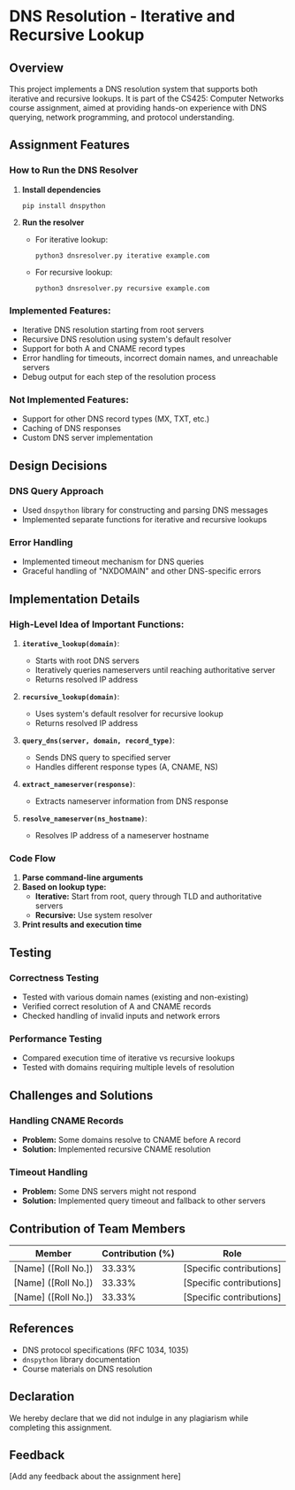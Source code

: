 # DNS Resolution - Iterative and Recursive Lookup

## Overview

This project implements a DNS resolution system that supports both iterative and recursive lookups. It is part of the CS425: Computer Networks course assignment, aimed at providing hands-on experience with DNS querying, network programming, and protocol understanding.

## Assignment Features

### How to Run the DNS Resolver

1. **Install dependencies**
   ```
   pip install dnspython
   ```

2. **Run the resolver**
   - For iterative lookup:
     ```
     python3 dnsresolver.py iterative example.com
     ```
   - For recursive lookup:
     ```
     python3 dnsresolver.py recursive example.com
     ```

### Implemented Features:
- Iterative DNS resolution starting from root servers
- Recursive DNS resolution using system's default resolver
- Support for both A and CNAME record types
- Error handling for timeouts, incorrect domain names, and unreachable servers
- Debug output for each step of the resolution process

### Not Implemented Features:
- Support for other DNS record types (MX, TXT, etc.)
- Caching of DNS responses
- Custom DNS server implementation

## Design Decisions

### DNS Query Approach
- Used `dnspython` library for constructing and parsing DNS messages
- Implemented separate functions for iterative and recursive lookups

### Error Handling
- Implemented timeout mechanism for DNS queries
- Graceful handling of "NXDOMAIN" and other DNS-specific errors

## Implementation Details

### High-Level Idea of Important Functions:

1. **`iterative_lookup(domain)`**:
   - Starts with root DNS servers
   - Iteratively queries nameservers until reaching authoritative server
   - Returns resolved IP address

2. **`recursive_lookup(domain)`**:
   - Uses system's default resolver for recursive lookup
   - Returns resolved IP address

3. **`query_dns(server, domain, record_type)`**:
   - Sends DNS query to specified server
   - Handles different response types (A, CNAME, NS)

4. **`extract_nameserver(response)`**:
   - Extracts nameserver information from DNS response

5. **`resolve_nameserver(ns_hostname)`**:
   - Resolves IP address of a nameserver hostname

### Code Flow
1. **Parse command-line arguments**
2. **Based on lookup type:**
   - **Iterative:** Start from root, query through TLD and authoritative servers
   - **Recursive:** Use system resolver
3. **Print results and execution time**

## Testing

### Correctness Testing
- Tested with various domain names (existing and non-existing)
- Verified correct resolution of A and CNAME records
- Checked handling of invalid inputs and network errors

### Performance Testing
- Compared execution time of iterative vs recursive lookups
- Tested with domains requiring multiple levels of resolution

## Challenges and Solutions

### Handling CNAME Records
- **Problem:** Some domains resolve to CNAME before A record
- **Solution:** Implemented recursive CNAME resolution

### Timeout Handling
- **Problem:** Some DNS servers might not respond
- **Solution:** Implemented query timeout and fallback to other servers

## Contribution of Team Members

| Member | Contribution (%) | Role |
|--------|------------------|------|
| [Name] ([Roll No.]) | 33.33% | [Specific contributions] |
| [Name] ([Roll No.]) | 33.33% | [Specific contributions] |
| [Name] ([Roll No.]) | 33.33% | [Specific contributions] |

## References
- DNS protocol specifications (RFC 1034, 1035)
- `dnspython` library documentation
- Course materials on DNS resolution

## Declaration
We hereby declare that we did not indulge in any plagiarism while completing this assignment.

## Feedback
[Add any feedback about the assignment here]

